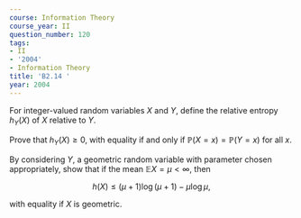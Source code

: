 ```yaml
---
course: Information Theory
course_year: II
question_number: 120
tags:
- II
- '2004'
- Information Theory
title: 'B2.14 '
year: 2004
---
```



For integer-valued random variables $X$ and $Y$, define the relative entropy $h_{Y}(X)$ of $X$ relative to $Y$.

Prove that $h_{Y}(X) \geqslant 0$, with equality if and only if $\mathbb{P}(X=x)=\mathbb{P}(Y=x)$ for all $x$.

By considering $Y$, a geometric random variable with parameter chosen appropriately, show that if the mean $\mathbb{E} X=\mu<\infty$, then

$$h(X) \leqslant(\mu+1) \log (\mu+1)-\mu \log \mu,$$

with equality if $X$ is geometric.